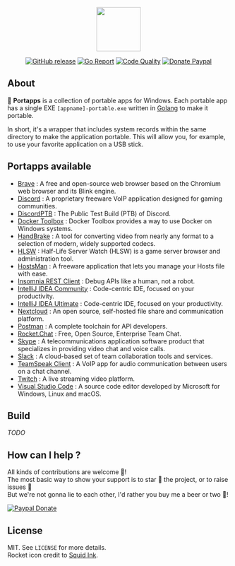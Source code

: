 <p align="center"><a href="https://portapps.github.io" target="_blank"><img width="100" src="https://github.com/portapps/portapps/blob/master/res/portapps.png"></a></p>

<p align="center">
  <a href="https://github.com/portapps/portapps/releases/latest"><img src="https://img.shields.io/github/release/portapps/portapps.svg?style=flat-square" alt="GitHub release"></a>
  <a href="https://goreportcard.com/report/github.com/portapps/portapps"><img src="https://goreportcard.com/badge/github.com/portapps/portapps?style=flat-square" alt="Go Report"></a>
  <a href="https://www.codacy.com/app/portapps/portapps"><img src="https://img.shields.io/codacy/grade/01eb6a7ceb8e46e8ab90d2d74ecdad01.svg?style=flat-square" alt="Code Quality"></a>
  <a href="https://www.paypal.com/cgi-bin/webscr?cmd=_s-xclick&hosted_button_id=WQD7AQGPDEPSG"><img src="https://img.shields.io/badge/donate-paypal-7057ff.svg?style=flat-square" alt="Donate Paypal"></a>
</p>

## About

🚀 **Portapps** is a collection of portable apps for Windows. Each portable app has a single EXE `[appname]-portable.exe` written in [Golang](https://golang.org/) to make it portable.<br />

In short, it's a wrapper that includes system records within the same directory to make the application portable. This will allow you, for example, to use your favorite application on a USB stick.

## Portapps available

* [Brave](https://portapps.github.io/app/brave-portable) : A free and open-source web browser based on the Chromium web browser and its Blink engine.
* [Discord](https://portapps.github.io/app/discord-portable) : A proprietary freeware VoIP application designed for gaming communities.
* [DiscordPTB](https://portapps.github.io/app/discord-ptb-portable) : The Public Test Build (PTB) of Discord.
* [Docker Toolbox](https://portapps.github.io/app/docker-toolbox-portable) : Docker Toolbox provides a way to use Docker on Windows systems.
* [HandBrake](https://portapps.github.io/app/handbrake-portable) : A tool for converting video from nearly any format to a selection of modern, widely supported codecs.
* [HLSW](https://portapps.github.io/app/hlsw-portable) : Half-Life Server Watch (HLSW) is a game server browser and administration tool.
* [HostsMan](https://portapps.github.io/app/hostsman-portable) : A freeware application that lets you manage your Hosts file with ease.
* [Insomnia REST Client](https://portapps.github.io/app/insomnia-portable) : Debug APIs like a human, not a robot.
* [IntelliJ IDEA Community](https://portapps.github.io/app/intellij-idea-community-portable) : Code-centric IDE, focused on your productivity.
* [IntelliJ IDEA Ultimate](https://portapps.github.io/app/intellij-idea-ultimate-portable) : Code-centric IDE, focused on your productivity.
* [Nextcloud](https://portapps.github.io/app/nextcloud-portable) : An open source, self-hosted file share and communication platform.
* [Postman](https://portapps.github.io/app/postman-portable) : A complete toolchain for API developers.
* [Rocket.Chat](https://portapps.github.io/app/rocketchat-portable) : Free, Open Source, Enterprise Team Chat.
* [Skype](https://portapps.github.io/app/skype-portable) : A telecommunications application software product that specializes in providing video chat and voice calls.
* [Slack](https://portapps.github.io/app/slack-portable) : A cloud-based set of team collaboration tools and services.
* [TeamSpeak Client](https://portapps.github.io/app/teamspeak-client-portable) : A VoIP app for audio communication between users on a chat channel.
* [Twitch](https://portapps.github.io/app/twitch-portable) : A live streaming video platform.
* [Visual Studio Code](https://portapps.github.io/app/vscode-portable) : A source code editor developed by Microsoft for Windows, Linux and macOS.

## Build

*TODO*

## How can I help ?

All kinds of contributions are welcome :raised_hands:!<br />
The most basic way to show your support is to star :star2: the project, or to raise issues :speech_balloon:<br />
But we're not gonna lie to each other, I'd rather you buy me a beer or two :beers:!

[![Paypal Donate](https://portapps.github.io/img/paypal-donate.png)](https://www.paypal.com/cgi-bin/webscr?cmd=_s-xclick&hosted_button_id=WQD7AQGPDEPSG)

## License

MIT. See `LICENSE` for more details.<br />
Rocket icon credit to [Squid Ink](http://thesquid.ink).
